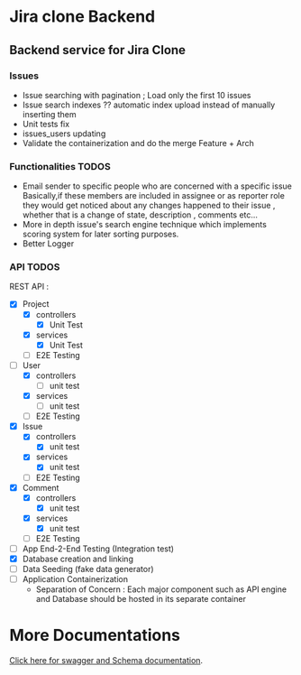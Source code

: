 # Jira clone Backend
## Backend service for Jira Clone
### Issues
- Issue searching with pagination ; Load only the first 10 issues
- Issue search indexes ?? automatic index upload instead of manually inserting them
- Unit tests fix
- issues_users updating
- Validate the containerization and do the merge Feature + Arch
### Functionalities TODOS
- Email sender to specific people who are concerned with a specific issue
  Basically,if these members are included in assignee or as reporter role they would get noticed about any changes happened to their issue , whether that is a change of state, description , comments etc...
- More in depth issue's search engine technique which implements scoring system for later sorting purposes.
- Better Logger
### API TODOS

REST API :
- [x] Project
  - [x] controllers
    - [x] Unit Test
  - [x] services
    - [x] Unit Test
  - [ ] E2E Testing

- [ ] User
  - [x] controllers
    - [ ] unit test
  - [x] services
    - [ ] unit test
  - [ ] E2E Testing

- [x] Issue
  - [x] controllers
    - [x] unit test
  - [x] services
    - [x] unit test
  - [ ] E2E Testing

- [x] Comment
  - [x] controllers
    - [x] unit test
  - [x] services
    - [x] unit test
  - [ ] E2E Testing

- [ ] App End-2-End Testing (Integration test)
- [x] Database creation and linking
- [ ] Data Seeding (fake data generator)
- [ ] Application Containerization
    - Separation of Concern : Each major component such as API engine and Database should be hosted in its separate container
# More Documentations
[Click here for swagger and Schema documentation](https://drive.google.com/file/d/11UuR15HyuspsOANuSJ-Iro39MVKdhEAe/view?usp=sharing).
